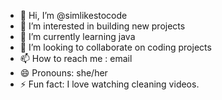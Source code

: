 - 👋 Hi, I’m @simlikestocode
- 👀 I’m interested in building new projects
- 🌱 I’m currently learning java
- 💞️ I’m looking to collaborate on coding projects
- 📫 How to reach me : email
- 😄 Pronouns: she/her
- ⚡ Fun fact: I love watching cleaning videos.

<!---
simlikestocode/simlikestocode is a ✨ special ✨ repository because its `README.md` (this file) appears on your GitHub profile.
You can click the Preview link to take a look at your changes.
--->
